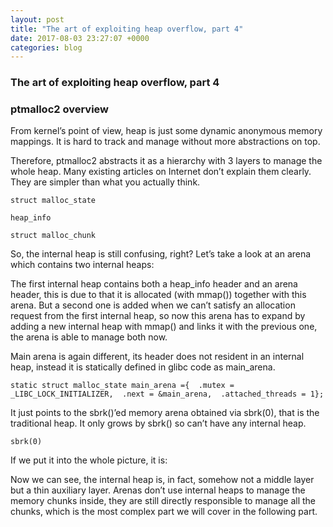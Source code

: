 ```yaml
---
layout: post
title: "The art of exploiting heap overflow, part 4"
date: 2017-08-03 23:27:07 +0000
categories: blog
---
```


### The art of exploiting heap overflow, part 4

### ptmalloc2 overview

From kernel’s point of view, heap is just some dynamic anonymous memory mappings. It is hard to track and manage without more abstractions on top.

Therefore, ptmalloc2 abstracts it as a hierarchy with 3 layers to manage the whole heap. Many existing articles on Internet don’t explain them clearly. They are simpler than what you actually think.

```
struct malloc_state
```

```
heap_info
```

```
struct malloc_chunk
```

So, the internal heap is still confusing, right? Let’s take a look at an arena which contains two internal heaps:

The first internal heap contains both a heap_info header and an arena header, this is due to that it is allocated (with mmap()) together with this arena. But a second one is added when we can’t satisfy an allocation request from the first internal heap, so now this arena has to expand by adding a new internal heap with mmap() and links it with the previous one, the arena is able to manage both now.

Main arena is again different, its header does not resident in an internal heap, instead it is statically defined in glibc code as main_arena.

```
static struct malloc_state main_arena ={  .mutex = _LIBC_LOCK_INITIALIZER,  .next = &main_arena,  .attached_threads = 1};
```

It just points to the sbrk()’ed memory arena obtained via sbrk(0), that is the traditional heap. It only grows by sbrk() so can’t have any internal heap.

```
sbrk(0)
```

If we put it into the whole picture, it is:

Now we can see, the internal heap is, in fact, somehow not a middle layer but a thin auxiliary layer. Arenas don’t use internal heaps to manage the memory chunks inside, they are still directly responsible to manage all the chunks, which is the most complex part we will cover in the following part.